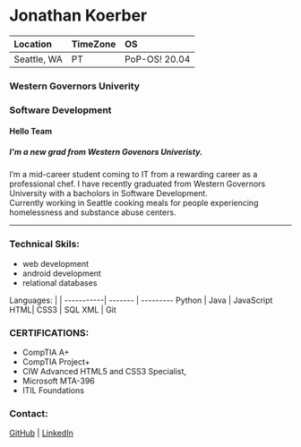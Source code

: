 # Jonathan Koerber

Location | TimeZone | OS
:---| :---| :---
Seattle, WA| PT| PoP-OS! 20.04

### __Western Governors Univerity__
### __Software Development__

#### Hello Team
##### I'm a new grad from Western Govenors Univeristy.  
I’m a mid-career student coming to IT from a rewarding career as a professional chef.
I have recently graduated from Western Governors University with a bacholors in Software Development.  
Currently working in Seattle cooking meals for people experiencing homelessness and substance abuse centers. 


---
### Technical Skils:
* web development 
* android development 
* relational databases 

 
Languages: |  |
-----------| ------- | ---------
Python | Java | JavaScript 
HTML| CSS3 | SQL 
XML | Git



### CERTIFICATIONS:
* CompTIA A+
* CompTIA Project+
* CIW Advanced HTML5 and CSS3 Specialist, 
* Microsoft MTA-396
* ITIL Foundations

### Contact:
[GitHub](https://github.com/JonathanKoerber) | [LinkedIn](https://www.linkedin.com/in/jonathan-koerber-864b36123/)

